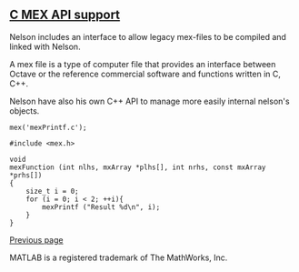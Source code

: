 ## [C MEX API support](MEX.md)

Nelson includes an interface to allow legacy mex-files to be compiled and linked with Nelson. 

A mex file is a type of computer file that provides an interface between Octave or the reference commercial software and functions written in C, C++. 

Nelson have also his own C++ API to manage more easily internal nelson's objects. 

```
mex('mexPrintf.c');
```

```
#include <mex.h>

void
mexFunction (int nlhs, mxArray *plhs[], int nrhs, const mxArray *prhs[])
{
    size_t i = 0;
    for (i = 0; i < 2; ++i){
        mexPrintf ("Result %d\n", i);
    }
}
```

[Previous page](FEATURES.md)


MATLAB is a registered trademark of The MathWorks, Inc.